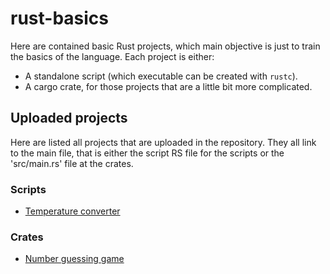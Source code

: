 # rust-basics

Here are contained basic Rust projects, which main objective is just to train the basics of the language.
Each project is either:

- A standalone script (which executable can be created with `rustc`).
- A cargo crate, for those projects that are a little bit more complicated.

## Uploaded projects

Here are listed all projects that are uploaded in the repository.
They all link to the main file, that is either the script RS file for the scripts or the 'src/main.rs' file at the crates.

### Scripts

- [Temperature converter](./scripts/temperature_converter.rs)

### Crates

- [Number guessing game](./crates/guessing_game/src/main.rs)
